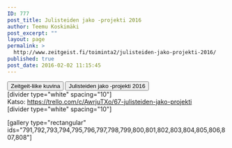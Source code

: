 ```yaml
---
ID: 777
post_title: Julisteiden jako -projekti 2016
author: Teemu Koskimäki
post_excerpt: ""
layout: page
permalink: >
  http://www.zeitgeist.fi/toiminta2/julisteiden-jako-projekti-2016/
published: true
post_date: 2016-02-02 11:15:45
---
```

<div class="w3-code notranslate htmlHigh"><a href="http://www.zeitgeist.fi/z-liike-kuvina/"><button type="button">Zeitgeit-liike kuvina</button></a> <a href="http://www.zeitgeist.fi/toiminta2/julisteiden-jako-projekti-2016/"><button type="button">Julisteiden jako -projekti 2016</button></a>
<div class="w3-code notranslate htmlHigh"></div>
<div class="w3-code notranslate htmlHigh">[divider type="white" spacing="10"]</div>
<div class="w3-code notranslate htmlHigh"></div>
<div class="w3-code notranslate htmlHigh">Katso: <a href="https://trello.com/c/AwrjuTXo/67-julisteiden-jako-projekti">https://trello.com/c/AwrjuTXo/67-julisteiden-jako-projekti</a></div>
<div class="w3-code notranslate htmlHigh"></div>
<div class="w3-code notranslate htmlHigh">[divider type="white" spacing="10"]</div>
<div class="w3-code notranslate htmlHigh"></div>
<div class="w3-code notranslate htmlHigh">

[gallery type="rectangular" ids="791,792,793,794,795,796,797,798,799,800,801,802,803,804,805,806,807,808"]

</div>